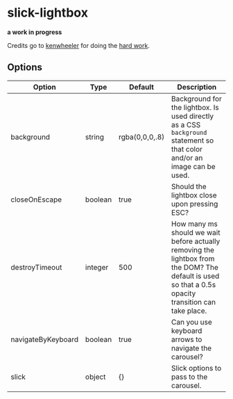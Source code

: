 # slick-lightbox

**a work in progress**

Credits go to [kenwheeler](https://github.com/kenwheeler) for doing the [hard work](https://github.com/kenwheeler/slick).

## Options

Option              | Type    | Default        | Description
------              | ----    | -------        | -----------
background          | string  | rgba(0,0,0,.8) | Background for the lightbox. Is used directly as a CSS `background` statement so that color and/or an image can be used.
closeOnEscape       | boolean | true           | Should the lightbox close upon pressing ESC?
destroyTimeout      | integer | 500            | How many ms should we wait before actually removing the lightbox from the DOM? The default is used so that a 0.5s opacity transition can take place.
navigateByKeyboard  | boolean | true           | Can you use keyboard arrows to navigate the carousel?
slick               | object  | {}             | Slick options to pass to the carousel.

